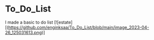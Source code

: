 # To_Do_List
I made a basic to do list 
[![estate] [(https://github.com/enginksaa/To_Do_List/blob/main/image_2023-04-26_125031613.png)]
